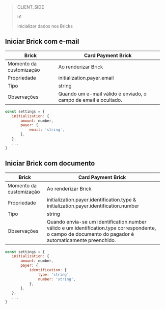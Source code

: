> CLIENT_SIDE
>
> h1
>
> Inicializar dados nos Bricks

## Iniciar Brick com e-mail 

| Brick  | Card Payment Brick  |
| --- | --- |
| Momento da customização  | Ao renderizar Brick  |
| Propriedade  | initialization.payer.email  |
| Tipo  | string  |
| Observações  | Quando um e-mail válido é enviado, o campo de email é ocultado.  |

```javascript
const settings = {
   initialization: {
       amount: number,
       payer: {
           email: 'string',
       },
   },
   ...
}
```

## Iniciar Brick com documento 

| Brick  | Card Payment Brick  |
| --- | --- |
| Momento da customização  | Ao renderizar Brick  |
| Propriedade  | initialization.payer.identification.type & initialization.payer.identification.number  |
| Tipo  | string  |
| Observações  | Quando envia-se um identification.number válido e um identification.type correspondente, o campo de documento do pagador é automaticamente preenchido.  |

```javascript
const settings = {
   initialization: {
       amount: number,
       payer: {
           identification: {
               type: 'string',
               number: 'string',
           },
       },
   },
   ...
}
```